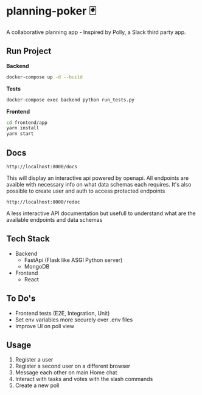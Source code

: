 # planning-poker <span role="img" aria-label="Joker">🃏</span>

A collaborative planning app - Inspired by Polly, a Slack third party app.


## Run Project

**Backend**
```bash
docker-compose up -d --build
```

**Tests**
```bash
docker-compose exec backend python run_tests.py
```

**Frontend**
```bash
cd frontend/app
yarn install
yarn start
```

## Docs

```
http://localhost:8000/docs
```

This will display an interactive api powered by openapi. All endpoints are avaible with
necessary info on what data schemas each requires.
It's also possible to create user and auth to access protected endpoints

```
http://localhost:8000/redoc
```

A less interactive API documentation but usefull to understand what are the
available endpoints and data schemas


## Tech Stack

- Backend
    - FastApi (Flask like ASGI Python server)
    - MongoDB
- Frontend
    - React


## To Do's

- Frontend tests (E2E, Integration, Unit)
- Set env variables more securely over .env files
- Improve UI on poll view


## Usage

1. Register a user
2. Register a second user on a different browser
3. Message each other on main Home chat
4. Interact with tasks and votes with the slash commands
5. Create a new poll
